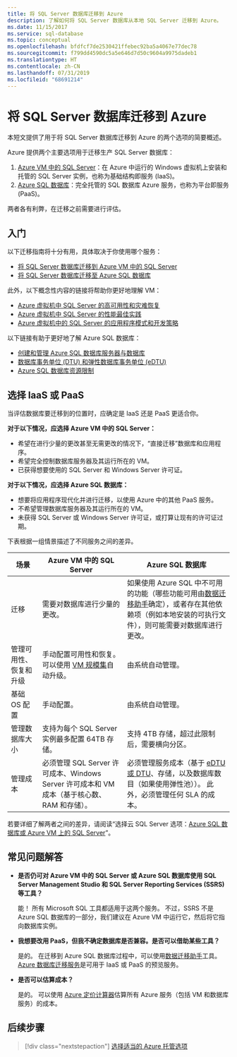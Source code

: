 ```yaml
---
title: 将 SQL Server 数据库迁移到 Azure
description: 了解如何将 SQL Server 数据库从本地 SQL Server 迁移到 Azure。
ms.date: 11/15/2017
ms.service: sql-database
ms.topic: conceptual
ms.openlocfilehash: bfdfcf7de2530421ffebec92ba5a4067e77dec78
ms.sourcegitcommit: f799dd4590dc5a5e646d7d50c9604a9975dadeb1
ms.translationtype: HT
ms.contentlocale: zh-CN
ms.lasthandoff: 07/31/2019
ms.locfileid: "68691214"
---
```

# <a name="migrate-a-sql-server-database-to-azure"></a>将 SQL Server 数据库迁移到 Azure

本短文提供了用于将 SQL Server 数据库迁移到 Azure 的两个选项的简要概述。

Azure 提供两个主要选项用于迁移生产 SQL Server 数据库：

1. [Azure VM 中的 SQL Server](https://docs.microsoft.com/azure/virtual-machines/windows/sql/virtual-machines-windows-sql-server-iaas-overview)：在 Azure 中运行的 Windows 虚拟机上安装和托管的 SQL Server 实例，也称为基础结构即服务 (IaaS)。
2. [Azure SQL 数据库](https://docs.microsoft.com/azure/sql-database/sql-database-technical-overview)：完全托管的 SQL 数据库 Azure 服务，也称为平台即服务 (PaaS)。

两者各有利弊，在迁移之前需要进行评估。

## <a name="get-started"></a>入门

以下迁移指南将十分有用，具体取决于你使用哪个服务：

* [将 SQL Server 数据库迁移到 Azure VM 中的 SQL Server](https://docs.microsoft.com/azure/virtual-machines/windows/sql/virtual-machines-windows-migrate-sql)
* [将 SQL Server 数据库迁移至 Azure SQL 数据库](https://docs.microsoft.com/azure/sql-database/sql-database-migrate-your-sql-server-database)

此外，以下概念性内容的链接将帮助你更好地理解 VM：

* [Azure 虚拟机中 SQL Server 的高可用性和灾难恢复](https://docs.microsoft.com/azure/virtual-machines/windows/sql/virtual-machines-windows-sql-high-availability-dr)
* [Azure 虚拟机中 SQL Server 的性能最佳实践](https://docs.microsoft.com/azure/virtual-machines/windows/sql/virtual-machines-windows-sql-performance)
* [Azure 虚拟机中的 SQL Server 的应用程序模式和开发策略](https://docs.microsoft.com/azure/virtual-machines/windows/sql/virtual-machines-windows-sql-server-app-patterns-dev-strategies)

以下链接有助于更好地了解 Azure SQL 数据库：

* [创建和管理 Azure SQL 数据库服务器与数据库](https://docs.microsoft.com/azure/sql-database/sql-database-servers-databases)
* [数据库事务单位 (DTU) 和弹性数据库事务单位 (eDTU)](https://docs.microsoft.com/azure/sql-database/sql-database-what-is-a-dtu)
* [Azure SQL 数据库资源限制](https://docs.microsoft.com/azure/sql-database/sql-database-resource-limits)

## <a name="choosing-iaas-or-paas"></a>选择 IaaS 或 PaaS

当评估数据库要迁移到的位置时，应确定是 IaaS 还是 PaaS 更适合你。

**对于以下情况，应选择 Azure VM 中的 SQL Server：**

* 希望在进行少量的更改甚至无需更改的情况下，“直接迁移”数据库和应用程序。
* 希望完全控制数据库服务器及其运行所在的 VM。
* 已获得想要使用的 SQL Server 和 Windows Server 许可证。

**对于以下情况，应选择 Azure SQL 数据库：**

* 想要将应用程序现代化并进行迁移，以使用 Azure 中的其他 PaaS 服务。
* 不希望管理数据库服务器及其运行所在的 VM。
* 未获得 SQL Server 或 Windows Server 许可证，或打算让现有的许可证过期。

下表根据一组情景描述了不同服务之间的差异。

| 场景 | Azure VM 中的 SQL Server | Azure SQL 数据库 |
|----------|-------------------------|--------------------|
| 迁移 | 需要对数据库进行少量的更改。 | 如果使用 Azure SQL 中不可用的功能（哪些功能可用由[数据迁移助手](https://www.microsoft.com/download/details.aspx?id=53595)确定），或者存在其他依赖项（例如本地安装的可执行文件），则可能需要对数据库进行更改。|
| 管理可用性、恢复和升级 | 手动配置可用性和恢复。 可以使用 [VM 规模集](https://docs.microsoft.com/azure/virtual-machine-scale-sets/virtual-machine-scale-sets-automatic-upgrade)自动升级。 | 由系统自动管理。 |
| 基础 OS 配置 | 手动配置。 | 由系统自动管理。 |
| 管理数据库大小 | 支持为每个 SQL Server 实例最多配置 64TB 存储。 | 支持 4TB 存储，超过此限制后，需要横向分区。 |
| 管理成本 | 必须管理 SQL Server 许可成本、Windows Server 许可成本和 VM 成本（基于核心数、RAM 和存储）。 | 必须管理服务成本（基于 [eDTU 或 DTU](https://docs.microsoft.com/azure/sql-database/sql-database-what-is-a-dtu)、存储，以及数据库数目（如果使用弹性池））。  此外，必须管理任何 SLA 的成本。 |

若要详细了解两者之间的差异，请阅读“选择云 SQL Server 选项：[Azure SQL 数据库或 Azure VM 上的 SQL Server](https://docs.microsoft.com/azure/sql-database/sql-database-paas-vs-sql-server-iaas)”。

## <a name="faq"></a>常见问题解答

* **是否仍可对 Azure VM 中的 SQL Server 或 Azure SQL 数据库使用 SQL Server Management Studio 和 SQL Server Reporting Services (SSRS) 等工具？**

    能！ 所有 Microsoft SQL 工具都适用于这两个服务。 不过，SSRS 不是 Azure SQL 数据库的一部分，我们建议在 Azure VM 中运行它，然后将它指向数据库实例。

* **我想要改用 PaaS，但我不确定数据库是否兼容。是否可以借助某些工具？**

    是的。 在迁移到 Azure SQL 数据库过程中，可以使用[数据迁移助手](https://www.microsoft.com/download/details.aspx?id=53595)工具。  [Azure 数据库迁移服务](https://azure.microsoft.com/campaigns/database-migration/)是可用于 IaaS 或 PaaS 的预览服务。

* **是否可以估算成本？**

    是的。  可以使用 [Azure 定价计算器](https://azure.microsoft.com/pricing/calculator/)估算所有 Azure 服务（包括 VM 和数据库服务）的成本。

## <a name="next-steps"></a>后续步骤

> [!div class="nextstepaction"]
> [选择适当的 Azure 托管选项](dotnet-howto-choose-migration.md)
